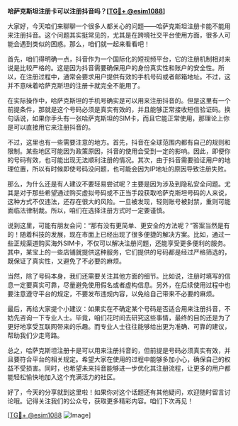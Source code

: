 **哈萨克斯坦注册卡可以注册抖音吗？[[TG💪+ @esim1088](https://t.me/s/esim1088)]**

大家好，今天咱们来聊聊一个很多人都关心的问题——哈萨克斯坦注册卡能不能用来注册抖音。这个问题其实挺常见的，尤其是在跨境社交平台使用方面，很多人可能会遇到类似的困惑。那么，咱们就一起来看看吧！

首先，咱们得明确一点，抖音作为一个国际化的短视频平台，它的注册机制相对来说是比较严格的。这是因为抖音需要确保用户的身份真实性和账户的安全性。所以，在注册过程中，通常会要求用户提供有效的手机号码或者邮箱地址。不过，这并不意味着哈萨克斯坦的注册卡就完全不能用了。

在实际操作中，哈萨克斯坦的手机号确实是可以用来注册抖音的。但是这里有一个前提条件，那就是这个号码必须是真实有效的，并且能够正常接收短信验证码。换句话说，如果你手头有一张哈萨克斯坦的SIM卡，而且它能正常使用，那理论上你是可以直接用它来注册抖音的。

不过，这里也有一些需要注意的地方。首先，抖音在全球范围内都有自己的规则和限制。某些地区可能因为政策原因，抖音的使用会受到一定的影响。因此，即便你的号码有效，也可能出现无法顺利注册的情况。其次，由于抖音需要验证用户的地理位置，所以有时候即使号码没问题，也可能会因为IP地址的原因导致注册失败。

那么，为什么还是有人建议不要轻易尝试呢？主要是因为涉及到隐私安全问题。尤其是对于那些希望通过购买虚拟号码或不正当手段获取哈萨克斯坦号码的人来说，这种方式不仅违法，还存在很大的风险。一旦被发现，轻则账号被封禁，重则可能面临法律制裁。所以，咱们在选择注册方式时一定要谨慎。

说到这里，可能有朋友会问：“那有没有更简单、更安全的方法呢？”答案当然是有的！随着科技的发展，现在市面上已经出现了很多便捷的解决方案。比如，通过一些正规渠道购买海外SIM卡，不仅可以解决注册问题，还能享受更多便利的服务。其中，某宝上的一些店铺就提供这种服务，它们提供的号码都是经过严格筛选的，既保证了真实性，又避免了不必要的麻烦。

当然，除了号码本身，我们还需要关注其他方面的细节。比如说，注册时填写的信息一定要真实可靠，尽量避免使用假名或者虚构信息。另外，在后续使用过程中也要注意遵守平台的规定，不要发布违规内容，以免给自己带来不必要的麻烦。

最后，再给大家提个小建议：如果实在不确定某个号码是否适合用来注册抖音，不妨先咨询一下专业人士。毕竟，咱们花时间去研究这些事情，最终的目的还是为了更好地享受互联网带来的乐趣。而专业人士往往能够给出更为准确、可靠的建议，帮助我们少走弯路。

总之，哈萨克斯坦注册卡是可以用来注册抖音的，但前提是号码必须真实有效，并且要符合平台的相关规定。希望大家在使用的过程中能够多加小心，确保自己的权益不受损害。同时，也希望未来抖音能够进一步优化其注册流程，让更多的用户都能轻松愉快地加入这个充满活力的社区。

好了，今天的分享就到这里啦！如果你对这个话题还有其他疑问，欢迎随时留言讨论哦。记得关注我们的公众号，获取更多精彩内容。咱们下次再见！

[[TG💪+ @esim1088](https://t.me/s/esim1088) ![Image](https://i.postimg.cc/4NQfJmqS/Snipaste-2025-05-13-00-14-12.png)]